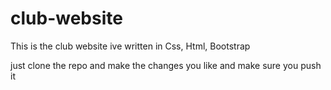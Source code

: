 # club-website
This is the club website ive written in Css, Html, Bootstrap

just clone the repo and make the changes you like and make sure you push it 


